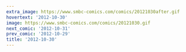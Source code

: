 ```yaml
---
extra_image: https://www.smbc-comics.com/comics/20121030after.gif
hovertext: '2012-10-30'
image: https://www.smbc-comics.com/comics/20121030.gif
next_comic: '2012-10-31'
prev_comic: '2012-10-29'
title: '2012-10-30'
---
```


